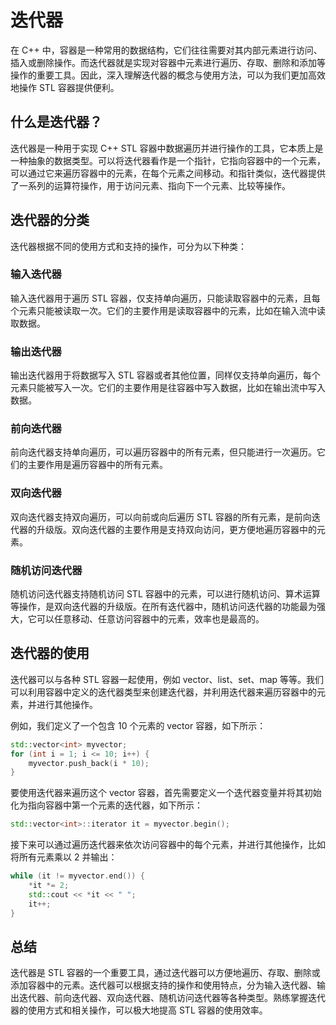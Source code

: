 # 迭代器
在 C++ 中，容器是一种常用的数据结构，它们往往需要对其内部元素进行访问、插入或删除操作。而迭代器就是实现对容器中元素进行遍历、存取、删除和添加等操作的重要工具。因此，深入理解迭代器的概念与使用方法，可以为我们更加高效地操作 STL 容器提供便利。

## 什么是迭代器？
迭代器是一种用于实现 C++ STL 容器中数据遍历并进行操作的工具，它本质上是一种抽象的数据类型。可以将迭代器看作是一个指针，它指向容器中的一个元素，可以通过它来遍历容器中的元素，在每个元素之间移动。和指针类似，迭代器提供了一系列的运算符操作，用于访问元素、指向下一个元素、比较等操作。

## 迭代器的分类
迭代器根据不同的使用方式和支持的操作，可分为以下种类：

### 输入迭代器
输入迭代器用于遍历 STL 容器，仅支持单向遍历，只能读取容器中的元素，且每个元素只能被读取一次。它们的主要作用是读取容器中的元素，比如在输入流中读取数据。

### 输出迭代器
输出迭代器用于将数据写入 STL 容器或者其他位置，同样仅支持单向遍历，每个元素只能被写入一次。它们的主要作用是往容器中写入数据，比如在输出流中写入数据。

### 前向迭代器
前向迭代器支持单向遍历，可以遍历容器中的所有元素，但只能进行一次遍历。它们的主要作用是遍历容器中的所有元素。

### 双向迭代器
双向迭代器支持双向遍历，可以向前或向后遍历 STL 容器的所有元素，是前向迭代器的升级版。双向迭代器的主要作用是支持双向访问，更方便地遍历容器中的元素。

### 随机访问迭代器
随机访问迭代器支持随机访问 STL 容器中的元素，可以进行随机访问、算术运算等操作，是双向迭代器的升级版。在所有迭代器中，随机访问迭代器的功能最为强大，它可以任意移动、任意访问容器中的元素，效率也是最高的。

## 迭代器的使用
迭代器可以与各种 STL 容器一起使用，例如 vector、list、set、map 等等。我们可以利用容器中定义的迭代器类型来创建迭代器，并利用迭代器来遍历容器中的元素，并进行其他操作。

例如，我们定义了一个包含 10 个元素的 vector 容器，如下所示：
```cpp
std::vector<int> myvector;
for (int i = 1; i <= 10; i++) {
	myvector.push_back(i * 10);
}
```

要使用迭代器来遍历这个 vector 容器，首先需要定义一个迭代器变量并将其初始化为指向容器中第一个元素的迭代器，如下所示：
```cpp
std::vector<int>::iterator it = myvector.begin();
```

接下来可以通过遍历迭代器来依次访问容器中的每个元素，并进行其他操作，比如将所有元素乘以 2 并输出：
```cpp
while (it != myvector.end()) {
	*it *= 2;
	std::cout << *it << " ";
	it++;
}
```

## 总结
迭代器是 STL 容器的一个重要工具，通过迭代器可以方便地遍历、存取、删除或添加容器中的元素。迭代器可以根据支持的操作和使用特点，分为输入迭代器、输出迭代器、前向迭代器、双向迭代器、随机访问迭代器等各种类型。熟练掌握迭代器的使用方式和相关操作，可以极大地提高 STL 容器的使用效率。